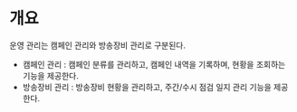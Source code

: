 # 개요

운영 관리는 캠페인 관리와 방송장비 관리로 구분된다.

- 캠페인 관리 : 캠페인 분류를 관리하고, 캠페인 내역을 기록하며, 현황을 조회하는 기능을 제공한다.
- 방송장비 관리 : 방송장비 현황을 관리하고, 주간/수시 점검 일지 관리 기능을 제공한다.